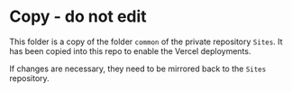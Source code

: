 # Copy - do not edit

This folder is a copy of the folder `common` of the private repository `Sites`.
It has been copied into this repo to enable the Vercel deployments.

If changes are necessary, they need to be mirrored back to the `Sites` repository.

